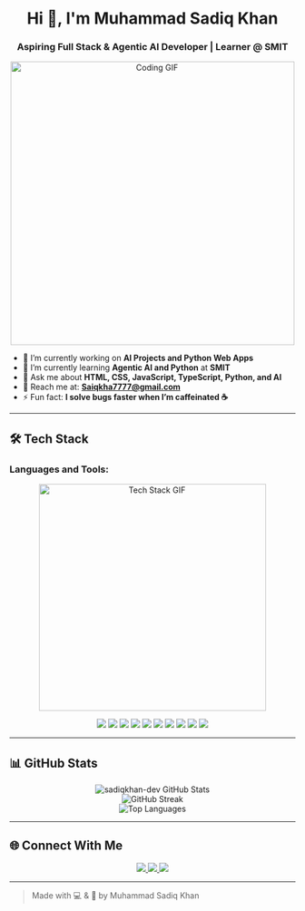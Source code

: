 <h1 align="center">Hi 👋, I'm Muhammad Sadiq Khan</h1>
<h3 align="center">Aspiring Full Stack & Agentic AI Developer | Learner @ SMIT</h3>

<!-- Coding GIF placed neatly under intro -->
<p align="center">
  <img src="https://media.giphy.com/media/qgQUggAC3Pfv687qPC/giphy.gif" alt="Coding GIF" width="500"/>
</p>

- 🔭 I’m currently working on **AI Projects and Python Web Apps**  
- 🌱 I’m currently learning **Agentic AI and Python** at **SMIT**  
- 💬 Ask me about **HTML, CSS, JavaScript, TypeScript, Python, and AI**  
- 📧 Reach me at: **Saiqkha7777@gmail.com**  
- ⚡ Fun fact: **I solve bugs faster when I’m caffeinated ☕**

---

## 🛠️ Tech Stack

### Languages and Tools:

<!-- Avoiding right-aligned GIF to prevent layout issues -->
<p align="center">
  <img src="https://media.giphy.com/media/xT9IgzoKnwFNmISR8I/giphy.gif" alt="Tech Stack GIF" width="400"/>
</p>

<p align="center">
  <img src="https://img.shields.io/badge/HTML5-E34F26?style=for-the-badge&logo=html5&logoColor=white"/>
  <img src="https://img.shields.io/badge/CSS3-1572B6?style=for-the-badge&logo=css3&logoColor=white"/>
  <img src="https://img.shields.io/badge/JavaScript-F7DF1E?style=for-the-badge&logo=javascript&logoColor=black"/>
  <img src="https://img.shields.io/badge/TypeScript-3178C6?style=for-the-badge&logo=typescript&logoColor=white"/>
  <img src="https://img.shields.io/badge/Python-3776AB?style=for-the-badge&logo=python&logoColor=white"/>
  <img src="https://img.shields.io/badge/Next.js-000000?style=for-the-badge&logo=next.js&logoColor=white"/>
  <img src="https://img.shields.io/badge/Tailwind_CSS-38B2AC?style=for-the-badge&logo=tailwind-css&logoColor=white"/>
  <img src="https://img.shields.io/badge/Bootstrap-7952B3?style=for-the-badge&logo=bootstrap&logoColor=white"/>
  <img src="https://img.shields.io/badge/Streamlit-FF4B4B?style=for-the-badge&logo=streamlit&logoColor=white"/>
  <img src="https://img.shields.io/badge/FastAPI-009688?style=for-the-badge&logo=fastapi&logoColor=white"/>
</p>

---

## 📊 GitHub Stats

<p align="center">
  <img src="https://github-readme-stats.vercel.app/api?username=sadiqkhan-dev&show_icons=true&locale=en" alt="sadiqkhan-dev GitHub Stats" />
  <br />
  <img src="https://github-readme-streak-stats.herokuapp.com/?user=sadiqkhan-dev" alt="GitHub Streak" />
  <br />
  <img src="https://github-readme-stats.vercel.app/api/top-langs?username=sadiqkhan-dev&show_icons=true&locale=en&layout=compact" alt="Top Languages" />
</p>

---

## 🌐 Connect With Me

<p align="center">
  <a href="https://www.linkedin.com/in/sadiqkhan-dev/" target="_blank">
    <img src="https://img.shields.io/badge/LinkedIn-blue?style=for-the-badge&logo=linkedin&logoColor=white"/>
  </a>
  <a href="mailto:Saiqkha7777@gmail.com" target="_blank">
    <img src="https://img.shields.io/badge/Gmail-D14836?style=for-the-badge&logo=gmail&logoColor=white"/>
  </a>
  <a href="https://github.com/sadiqkhan-dev" target="_blank">
    <img src="https://img.shields.io/badge/GitHub-100000?style=for-the-badge&logo=github&logoColor=white"/>
  </a>
</p>

---

> Made with 💻 & 💖 by Muhammad Sadiq Khan

